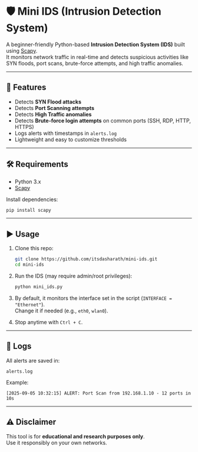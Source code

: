# 🛡️ Mini IDS (Intrusion Detection System)

A beginner-friendly Python-based **Intrusion Detection System (IDS)** built using [Scapy](https://scapy.net/).  
It monitors network traffic in real-time and detects suspicious activities like SYN floods, port scans, brute-force attempts, and high traffic anomalies.

---

## 🚀 Features
- Detects **SYN Flood attacks**
- Detects **Port Scanning attempts**
- Detects **High Traffic anomalies**
- Detects **Brute-force login attempts** on common ports (SSH, RDP, HTTP, HTTPS)
- Logs alerts with timestamps in `alerts.log`
- Lightweight and easy to customize thresholds

---

## 🛠️ Requirements
- Python 3.x
- [Scapy](https://pypi.org/project/scapy/)

Install dependencies:
```bash
pip install scapy
```

---

## ▶️ Usage
1. Clone this repo:
   ```bash
   git clone https://github.com/itsdasharath/mini-ids.git
   cd mini-ids
   ```

2. Run the IDS (may require admin/root privileges):
   ```bash
   python mini_ids.py
   ```

3. By default, it monitors the interface set in the script (`INTERFACE = "Ethernet"`).  
   Change it if needed (e.g., `eth0`, `wlan0`).

4. Stop anytime with `Ctrl + C`.

---

## 📂 Logs
All alerts are saved in:
```
alerts.log
```

Example:
```
[2025-09-05 10:32:15] ALERT: Port Scan from 192.168.1.10 - 12 ports in 10s
```

---

## ⚠️ Disclaimer
This tool is for **educational and research purposes only**.  
Use it responsibly on your own networks.
